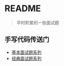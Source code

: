 # README
> 平时积累的一些面试题

##  手写代码传送门
- [基本面试题系列](https://zmx2321.github.io/blog_code/interview/interview-one-side)
- [经典面试题系列](https://zmx2321.github.io/blog_code/interview/interview-base)
